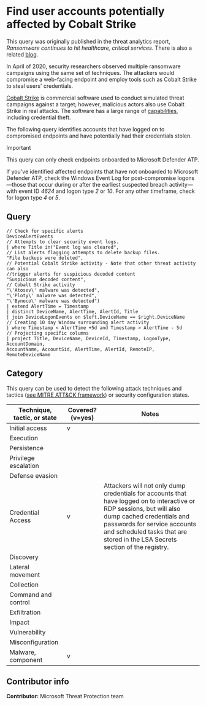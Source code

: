# Find user accounts potentially affected by Cobalt Strike

This query was originally published in the threat analytics report, *Ransomware continues to hit healthcare, critical services*. There is also a related [blog](https://www.microsoft.com/security/blog/2020/04/28/ransomware-groups-continue-to-target-healthcare-critical-services-heres-how-to-reduce-risk/).

In April of 2020, security researchers observed multiple ransomware campaigns using the same set of techniques. The attackers would compromise a web-facing endpoint and employ tools such as Cobalt Strike to steal users' credentials.

[Cobalt Strike](https://www.cobaltstrike.com/) is commercial software used to conduct simulated threat campaigns against a target; however, malicious actors also use Cobalt Strike in real attacks. The software has a large range of [capabilities](https://attack.mitre.org/software/S0154/), including credential theft.

The following query identifies accounts that have logged on to compromised endpoints and have potentially had their credentials stolen.

> [!IMPORTANT]
> This query can only check endpoints onboarded to Microsoft Defender ATP.
>
> ​If you've identified affected endpoints that have not onboarded to Microsoft Defender ATP, check the Windows Event Log for post-compromise logons—those that occur during or after the earliest suspected breach activity—with event ID *4624* and logon type *2* or *10*. For any other timeframe, check for logon type *4* or *5*.

## Query

```Kusto
// Check for specific alerts
DeviceAlertEvents 
// Attempts to clear security event logs.
| where Title in("Event log was cleared", 
// List alerts flagging attempts to delete backup files.
"File backups were deleted", 
// Potential Cobalt Strike activity - Note that other threat activity can also 
//trigger alerts for suspicious decoded content
"Suspicious decoded content", 
// Cobalt Strike activity
"\'Atosev\' malware was detected", 
"\'Ploty\' malware was detected", 
"\'Bynoco\' malware was detected")
| extend AlertTime = Timestamp
| distinct DeviceName, AlertTime, AlertId, Title
| join DeviceLogonEvents on $left.DeviceName == $right.DeviceName
// Creating 10 day Window surrounding alert activity
| where Timestamp < AlertTime +5d and Timestamp > AlertTime - 5d 
// Projecting specific columns
| project Title, DeviceName, DeviceId, Timestamp, LogonType, AccountDomain, 
AccountName, AccountSid, AlertTime, AlertId, RemoteIP, RemoteDeviceName
```

## Category

This query can be used to detect the following attack techniques and tactics ([see MITRE ATT&CK framework](https://attack.mitre.org/)) or security configuration states.

| Technique, tactic, or state | Covered? (v=yes) | Notes |
|-|-|-|
| Initial access | v |  |
| Execution |  |  |
| Persistence |  |  |
| Privilege escalation |  |  |
| Defense evasion |  |  |
| Credential Access | v | Attackers will not only dump credentials for accounts that have logged on to interactive or RDP sessions, but will also dump cached credentials and passwords for service accounts and scheduled tasks that are stored in the LSA Secrets section of the registry. |
| Discovery |  |  |
| Lateral movement |  |  |
| Collection |  |  |
| Command and control |  |  |
| Exfiltration |  |  |
| Impact |  |  |
| Vulnerability |  |  |
| Misconfiguration |  |  |
| Malware, component | v |  |

## Contributor info

**Contributor:** Microsoft Threat Protection team
